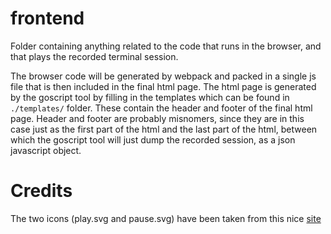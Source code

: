 frontend
========

Folder containing anything related to the code that runs in the browser, and that plays the
recorded terminal session.

The browser code will be generated by webpack and packed in a single js file that is then included
in the final html page. The html page is generated by the goscript tool by filling in the templates
which can be found in `./templates/` folder. These contain the header and footer of the final html
page. Header and footer are probably misnomers, since they are in this case just as the first part
of the html and the last part of the html, between which the goscript tool will just dump the
recorded session, as a json javascript object.


Credits
=======

The two icons (play.svg and pause.svg) have been taken from this nice
[site](http://ikons.piotrkwiatkowski.co.uk/index.html)
